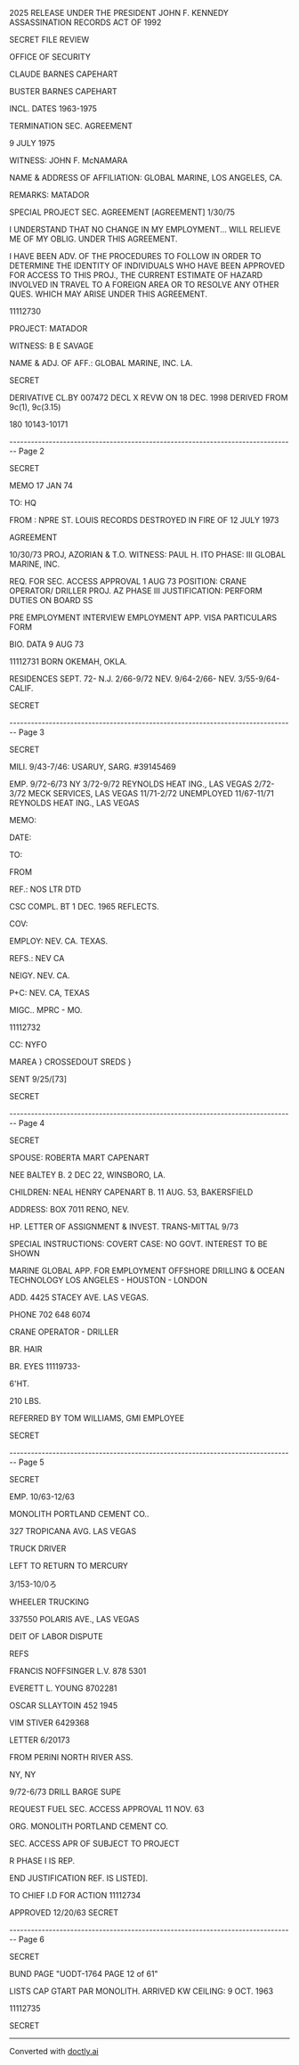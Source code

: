 2025 RELEASE UNDER THE PRESIDENT JOHN F. KENNEDY ASSASSINATION RECORDS ACT OF 1992

SECRET
FILE REVIEW

OFFICE OF SECURITY

CLAUDE BARNES CAPEHART

BUSTER BARNES CAPEHART

INCL. DATES 1963-1975

TERMINATION SEC. AGREEMENT

9 JULY 1975

WITNESS: JOHN F. McNAMARA

NAME & ADDRESS OF AFFILIATION: GLOBAL MARINE,
LOS ANGELES, CA.

REMARKS: MATADOR

SPECIAL PROJECT SEC. AGREEMENT
[AGREEMENT] 1/30/75

I UNDERSTAND THAT NO CHANGE IN MY EMPLOYMENT... WILL RELIEVE ME OF MY OBLIG. UNDER THIS AGREEMENT.

I HAVE BEEN ADV. OF THE PROCEDURES TO FOLLOW IN ORDER TO DETERMINE THE IDENTITY OF INDIVIDUALS WHO HAVE BEEN APPROVED FOR ACCESS TO THIS PROJ., THE CURRENT ESTIMATE OF HAZARD INVOLVED IN TRAVEL TO A FOREIGN AREA OR TO RESOLVE ANY OTHER QUES. WHICH MAY ARISE UNDER THIS AGREEMENT.

11112730

PROJECT: MATADOR

WITNESS: B E SAVAGE

NAME & ADJ. OF AFF.: GLOBAL MARINE, INC.
LA.

SECRET

DERIVATIVE CL.BY 007472
DECL X REVW ON 18 DEC. 1998
DERIVED FROM 9c(1), 9c(3.15)

180 10143-10171


-------------------------------------------------------------------------------- Page 2

SECRET

MEMO 17 JAN 74

TO: HQ

FROM : NPRE ST. LOUIS
RECORDS DESTROYED IN FIRE OF 12 JULY 1973

AGREEMENT

10/30/73
PROJ, AZORIAN & T.O.
WITNESS: PAUL H. ITO
PHASE: III
GLOBAL MARINE, INC.

REQ. FOR SEC. ACCESS APPROVAL 1 AUG 73
POSITION: CRANE OPERATOR/ DRILLER
PROJ. AZ PHASE III
JUSTIFICATION: PERFORM DUTIES ON BOARD SS

PRE EMPLOYMENT INTERVIEW
EMPLOYMENT APP.
VISA PARTICULARS FORM

BIO. DATA 9 AUG 73

11112731
BORN OKEMAH, OKLA.

RESIDENCES SEPT. 72- N.J.
2/66-9/72 NEV.
9/64-2/66- NEV.
3/55-9/64- CALIF.

SECRET


-------------------------------------------------------------------------------- Page 3

SECRET

MILI. 9/43-7/46: USARUY, SARG. #39145469

EMP. 9/72-6/73 NY
3/72-9/72 REYNOLDS HEAT ING.,
LAS VEGAS
2/72-3/72 MECK SERVICES, LAS VEGAS
11/71-2/72 UNEMPLOYED
11/67-11/71 REYNOLDS HEAT ING.,
LAS VEGAS

MEMO:

DATE:

TO:

FROM

REF.: NOS LTR DTD

CSC COMPL. BT 1 DEC. 1965 REFLECTS.

COV:

EMPLOY: NEV. CA. TEXAS.

REFS.: NEV CA

NEIGY. NEV. CA.

P+C: NEV. CA, TEXAS

MIGC.. MPRC - MO.

11112732

CC: NYFO

MAREA } CROSSEDOUT
SREDS }

SENT 9/25/[73]

SECRET


-------------------------------------------------------------------------------- Page 4

SECRET

SPOUSE: ROBERTA MART CAPENART

NEE BALTEY B. 2 DEC 22, WINSBORO, LA.

CHILDREN: NEAL HENRY CAPENART B. 11 AUG. 53, BAKERSFIELD

ADDRESS: BOX 7011 RENO, NEV.

HP. LETTER OF ASSIGNMENT & INVEST. TRANS-MITTAL 9/73

SPECIAL INSTRUCTIONS:
COVERT CASE: NO GOVT. INTEREST TO BE SHOWN

MARINE GLOBAL APP. FOR EMPLOYMENT OFFSHORE DRILLING & OCEAN TECHNOLOGY LOS ANGELES - HOUSTON - LONDON

ADD. 4425 STACEY AVE. LAS VEGAS.

PHONE 702 648 6074

CRANE OPERATOR - DRILLER

BR. HAIR

BR. EYES 11119733-

6'HT.

210 LBS.

REFERRED BY TOM WILLIAMS, GMI EMPLOYEE

SECRET


-------------------------------------------------------------------------------- Page 5

SECRET

EMP. 10/63-12/63

MONOLITH PORTLAND CEMENT CO..

327 TROPICANA AVG. LAS VEGAS

TRUCK DRIVER

LEFT TO RETURN TO MERCURY

3/153-10/0ろ

WHEELER TRUCKING

337550 POLARIS AVE., LAS VEGAS

DEIT OF LABOR DISPUTE

REFS

FRANCIS NOFFSINGER L.V. 878 5301

EVERETT L. YOUNG 8702281

OSCAR SLLAYTOIN 452 1945

VIM STIVER 6429368

LETTER 6/20173

FROM PERINI NORTH RIVER ASS.

NY, NY

9/72-6/73 DRILL BARGE SUPE

REQUEST FUEL SEC. ACCESS APPROVAL 11 NOV. 63

ORG. MONOLITH PORTLAND CEMENT CO.

SEC. ACCESS APR OF SUBJECT TO PROJECT

R PHASE I IS REP.

END JUSTIFICATION REF. IS LISTED].

TO CHIEF I.D FOR ACTION 11112734

APPROVED 12/20/63 SECRET


-------------------------------------------------------------------------------- Page 6

SECRET

BUND PAGE "UODT-1764
PAGE 12 of 61"

LISTS CAP GTART PAR MONOLITH.
ARRIVED KW CEILING: 9 OCT. 1963

11112735

SECRET


---
Converted with [doctly.ai](https://doctly.ai)